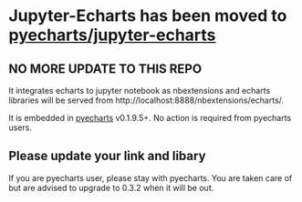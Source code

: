 # Jupyter-Echarts has been moved to [pyecharts/jupyter-echarts](https://github.com/pyecharts/jupyter-echarts)

## NO MORE UPDATE TO THIS REPO

It integrates echarts to jupyter notebook as nbextensions and echarts libraries will be served from http://localhost:8888/nbextensions/echarts/.

It is embedded in [pyecharts](https://github.com/chenjiandongx/pyecharts) v0.1.9.5+. No action is required from pyecharts users.

## Please update your link and libary

If you are pyecharts user, please stay with pyecharts. You are taken care of but are advised to upgrade to 0.3.2 when it will be out.

